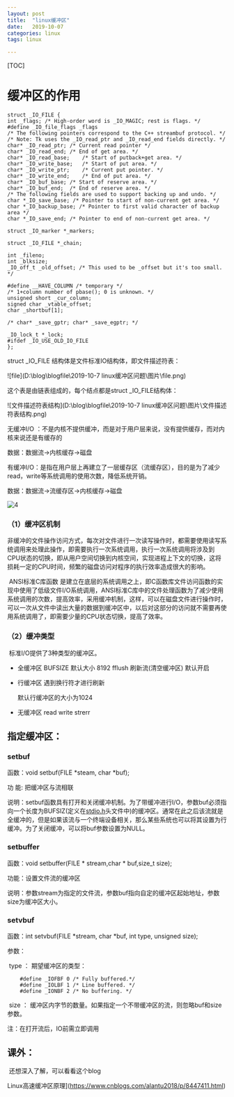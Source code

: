 ```yaml
---
layout: post
title:  "linux缓冲区"
date:   2019-10-07
categories: linux
tags: linux

---
```


[TOC]

> 

# 缓冲区的作用

```
struct _IO_FILE {
int _flags; /* High-order word is _IO_MAGIC; rest is flags. */
#define _IO_file_flags _flags
/* The following pointers correspond to the C++ streambuf protocol. */
/* Note: Tk uses the _IO_read_ptr and _IO_read_end fields directly. */
char* _IO_read_ptr; /* Current read pointer */
char* _IO_read_end; /* End of get area. */
char* _IO_read_base;    /* Start of putback+get area. */
char* _IO_write_base;   /* Start of put area. */
char* _IO_write_ptr;    /* Current put pointer. */
char* _IO_write_end;    /* End of put area. */
char* _IO_buf_base; /* Start of reserve area. */
char* _IO_buf_end;  /* End of reserve area. */
/* The following fields are used to support backing up and undo. */
char *_IO_save_base; /* Pointer to start of non-current get area. */
char *_IO_backup_base; /* Pointer to first valid character of backup area */
char *_IO_save_end; /* Pointer to end of non-current get area. */

struct _IO_marker *_markers;

struct _IO_FILE *_chain;

int _fileno;
int _blksize;
_IO_off_t _old_offset; /* This used to be _offset but it's too small. */

#define __HAVE_COLUMN /* temporary */
/* 1+column number of pbase(); 0 is unknown. */
unsigned short _cur_column;
signed char _vtable_offset;
char _shortbuf[1];

/* char* _save_gptr; char* _save_egptr; */

_IO_lock_t *_lock;
#ifdef _IO_USE_OLD_IO_FILE
};
```

struct _IO_FILE 结构体是文件标准IO结构体，即文件描述符表：

![file](D:\blog\blogfile\2019-10-7 linux缓冲区问题\图片\file.png)

这个表是由链表组成的，每个结点都是struct _IO_FILE结构体：

![文件描述符表结构](D:\blog\blogfile\2019-10-7 linux缓冲区问题\图片\文件描述符表结构.png)

无缓冲I/O ：不是内核不提供缓冲，而是对于用户层来说，没有提供缓存，而对内核来说还是有缓存的

数据：数据流->内核缓存->磁盘

有缓冲I/O：是指在用户层上再建立了一层缓存区（流缓存区），目的是为了减少read，write等系统调用的使用次数，降低系统开销。

数据：数据流->流缓存区->内核缓存->磁盘

![4](D:\linuxStudy\笔记\内核与用户IO流程.png)

### （1）缓冲区机制

​	非缓冲的文件操作访问方式，每次对文件进行一次读写操作时，都需要使用读写系统调用来处理此操作，即需要执行一次系统调用，执行一次系统调用将涉及到CPU状态的切换，即从用户空间切换到内核空间，实现进程上下文的切换，这将损耗一定的CPU时间，频繁的磁盘访问对程序的执行效率造成很大的影响。

​	ANSI标准C库函数 是建立在底层的系统调用之上，即C函数库文件访问函数的实现中使用了低级文件I/O系统调用，ANSI标准C库中的文件处理函数为了减少使用系统调用的次数，提高效率，采用缓冲机制，这样，可以在磁盘文件进行操作时，可以一次从文件中读出大量的数据到缓冲区中，以后对这部分的访问就不需要再使用系统调用了，即需要少量的CPU状态切换，提高了效率。

### （2）缓冲类型

​	标准I/O提供了3种类型的缓冲区。

- 全缓冲区 
  BUFSIZE	默认大小 8192
   fflush 	     刷新流(清空缓冲区)
   默认开启

- 行缓冲区
  遇到换行符才进行刷新 

  默认行缓冲区的大小为1024

- 无缓冲区
    read 
    write
    strerr

## 指定缓冲区：

###  setbuf

函数：void setbuf(FILE \*steam, char \*buf);

功 能: 把缓冲区与流相联

说明：setbuf函数具有打开和关闭缓冲机制。为了带缓冲进行I/O，参数buf必须指向一个长度为BUFSIZ(定义在[stdio.h](https://baike.baidu.com/item/stdio.h/9637809)头文件中)的缓冲区。通常在此之后该流就是全缓冲的，但是如果该流与一个终端设备相关，那么某些系统也可以将其设置为行缓冲。为了关闭缓冲，可以将buf参数设置为NULL。

### setbuffer

函数：void setbuffer(FILE * stream,char * buf,size_t size);

功能：设置文件流的缓冲区

说明：参数stream为指定的文件流，参数buf指向自定的缓冲区起始地址，参数size为缓冲区大小。

### setvbuf

函数：int setvbuf(FILE *stream, char *buf, int type, unsigned size);

参数：

​	type ： 期望缓冲区的类型：

		#define _IOFBF 0 /* Fully buffered.*/        
	    #define _IOLBF 1 /* Line buffered. */        
	    #define _IONBF 2 /* No buffering. */       
​	size ： 缓冲区内字节的数量。如果指定一个不带缓冲区的流，则忽略buf和size参数。

注：在打开流后，IO前需立即调用

## 课外：

​	还想深入了解，可以看看这个blog

Linux高速缓冲区原理](https://www.cnblogs.com/alantu2018/p/8447411.html)